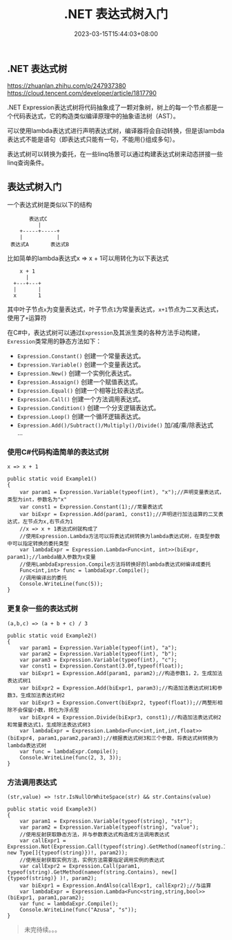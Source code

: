 ﻿---
title: ".NET 表达式树入门"
date: 2023-03-15T15:44:03+08:00
tags: ["CSharp","Linq"]
categories: [".NET"]
series: []
---

## .NET 表达式树
https://zhuanlan.zhihu.com/p/247937380
https://cloud.tencent.com/developer/article/1817790  

.NET Expression表达式树将代码抽象成了一颗对象树，树上的每一个节点都是一个代码表达式，它的构造类似编译原理中的抽象语法树（AST）。

可以使用lambda表达式进行声明表达式树，编译器将会自动转换，但是该lambda表达式不能是语句（即表达式只能有一句，不能用{}组成多句）。  

表达式树可以转换为委托，在一些linq场景可以通过构建表达式树来动态拼接一些linq查询条件。

## 表达式树入门
一个表达式树是类似以下的结构
```
       表达式C
          |  
    +-----+-----+
    |           |
 表达式A       表达式B

```
比如简单的lambda表达式x => x + 1可以用转化为以下表达式
```
    x + 1
      |
  +---+---+
  |       |
  x       1
```
其中叶子节点`x`为变量表达式，叶子节点`1`为常量表达式，`x+1`节点为二叉表达式，使用了`+`运算符

在C#中，表达式树可以通过`Expression`及其派生类的各种方法手动构建，`Exression`类常用的静态方法如下：  
- `Expression.Constant()` 创建一个常量表达式。  
- `Expression.Variable()` 创建一个变量表达式。  
- `Expression.New()` 创建一个实例化表达式。  
- `Expression.Assaign()` 创建一个赋值表达式。  
- `Expression.Equal()` 创建一个相等比较表达式。  
- `Expression.Call()` 创建一个方法调用表达式。  
- `Expression.Condition()` 创建一个分支逻辑表达式。  
- `Expression.Loop()` 创建一个循环逻辑表达式。  
- `Expression.Add()/Subtract()/Multiply()/Divide()` 加/减/乘/除表达式  
    ...

### 使用C#代码构造简单的表达式树
`x => x + 1`
```
public static void Example1()
{
    var param1 = Expression.Variable(typeof(int), "x");//声明变量表达式，类型为int，参数名为"x"
    var const1 = Expression.Constant(1);//常量表达式
    var biExpr = Expression.Add(param1, const1);//声明进行加法运算的二叉表达式，左节点为x,右节点为1
    //x => x + 1表达式树就构成了
    //使用Expression.Lambda方法可以将表达式树转换为lambda表达式树，在类型参数中可以指定转换的委托类型
    var lambdaExpr = Expression.Lambda<Func<int, int>>(biExpr, param1);//lambda输入参数为x变量
    //使用LambdaExpression.Compile方法将转换好的lambda表达式树编译成委托
    Func<int,int> func = lambdaExpr.Compile();
    //调用编译出的委托
    Console.WriteLine(func(5));
}
```

### 更复杂一些的表达式树
`(a,b,c) => (a + b + c) / 3`
```
public static void Example2()
{
    var param1 = Expression.Variable(typeof(int), "a");
    var param2 = Expression.Variable(typeof(int), "b");
    var param3 = Expression.Variable(typeof(int), "c");
    var const1 = Expression.Constant(3.0f,typeof(float));
    var biExpr1 = Expression.Add(param1, param2);//构造参数1，2，生成加法表达式树1
    var biExpr2 = Expression.Add(biExpr1, param3);//构造加法表达式树1和参数3，生成加法表达式树2
    var biExpr3 = Expression.Convert(biExpr2, typeof(float));//两整形相除不会保留小数，转化为浮点型
    var biExpr4 = Expression.Divide(biExpr3, const1);//构造加法表达式树2和常量表达式1，生成除法表达式树3
    var lambdaExpr = Expression.Lambda<Func<int,int,int,float>>(biExpr4, param1,param2,param3);//根据表达式树3和三个参数，将表达式树转换为lambda表达式树
    var func = lambdaExpr.Compile();
    Console.WriteLine(func(2, 3, 3));
}
```

### 方法调用表达式
`(str,value) => !str.IsNullOrWhiteSpace(str) && str.Contains(value)`
```
public static void Example3()
{
    var param1 = Expression.Variable(typeof(string), "str");
    var param2 = Expression.Variable(typeof(string), "value");
    //使用反射获取静态方法，并与参数表达式构造成方法调用表达式
    var callExpr1 = Expression.Not(Expression.Call(typeof(string).GetMethod(nameof(string.IsNullOrWhiteSpace), new Type[]{typeof(string)})!, param2));
    //使用反射获取实例方法，实例方法需要指定调用实例的表达式
    var callExpr2 = Expression.Call(param1, typeof(string).GetMethod(nameof(string.Contains), new[] {typeof(string)} )!, param2);
    var biExpr1 = Expression.AndAlso(callExpr1, callExpr2);//与运算
    var lambdaExpr = Expression.Lambda<Func<string,string,bool>>(biExpr1, param1,param2);
    var func = lambdaExpr.Compile();
    Console.WriteLine(func("Azusa", "s"));
}
```

> 未完待续。。。